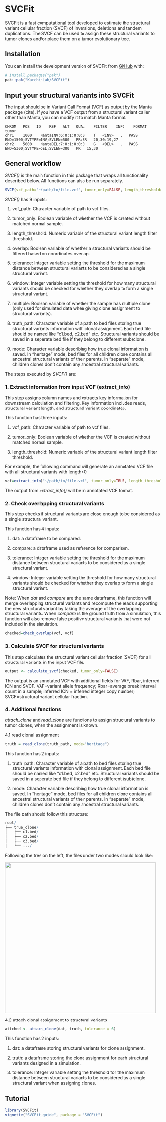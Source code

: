 
<!-- README.md is generated from README.Rmd. Please edit that file -->

# SVCFit

<!-- badges: start -->
<!-- badges: end -->

SVCFit is a fast computational tool developed to estimate the structural
variant cellular fraction (SVCF) of inversions, deletions and tandem
duplications. The SVCF can be used to assign these structural variants
to tumor clones and/or place them on a tumor evolutionary tree.

## Installation

You can install the development version of SVCFit from
[GitHub](https://github.com/) with:

``` r
# install.packages("pak")
pak::pak("KarchinLab/SVCFit")
```

## Input your structural variants into SVCFit

The input should be in Variant Call Format (VCF) as output by the Manta
package (cite). If you have a VCF output from a structural variant
caller other than Manta, you can modify it to match Manta format.

<!-- ```{r,echo = FALSE}  example_vcf=data.frame(CHROM=c("chr1","chr2"), POS=c(1000, 5000), ID=c("MantaINV:6:0:1:0:0:0","MantaDEL:7:0:1:0:0:0"), REF=c("T","G"), ALT=c("<INV>","<DEL>"), QUAL=c(".","."), FILTER=c("PASS","PASS"),INFO=c("END=1500;SVTYPE=INV;SVLEN=500","END=5300;SVTYPE=DEL;SVLEN=300"), FORMAT=c("PR:SR","PR"),tumor=c("20,30:19,27", "15,30")) # example_vcf #` -->
<!-- ``` -->

    CHROM   POS   ID    REF   ALT   QUAL    FILTER    INFO    FORMAT    tumor
    chr1    1000    MantaINV:6:0:1:0:0:0    T   <INV>   .   PASS    END=1500;SVTYPE=INV;SVLEN=500   PR:SR   20,30:19,27
    chr2    5000    MantaDEL:7:0:1:0:0:0    G   <DEL>   .   PASS    END=5300;SVTYPE=DEL;SVLEN=300   PR   15,30

## General workflow

*SVCF()* is the main function in this package that wraps all
functionality described below. All functions can also be run separately.

``` r
SVCF(vcf_path="~/path/to/file.vcf", tumor_only=FALSE, length_threshold=0, overlap=TRUE, tolerance=6, window=100, multiple=FALSE, truth_path=NULL, mode="heritage")
```

*SVCF()* has 9 inputs:

1.  vcf_path: Character variable of path to vcf files.

2.  tumor_only: Boolean variable of whether the VCF is created without
    matched normal sample.

3.  length_threshold: Numeric variable of the structural variant length
    filter threshold.

4.  overlap: Boolean variable of whether a structural variants should be
    filtered based on coordinates overlap.

5.  tolerance: Integer variable setting the threshold for the maximum
    distance between structural variants to be considered as a single
    structural variant.

6.  window: Integer variable setting the threshold for how many
    structural variants should be checked for whether they overlap to
    form a single structural variant.

7.  multiple: Boolean variable of whether the sample has multiple clone
    (only used for simulated data when giving clone assignment to
    structural variants).

8.  truth_path: Character variable of a path to bed files storing true
    structural variants information with clonal assignment. Each bed
    file should be named like “c1.bed, c2.bed” etc. Structural variants
    should be saved in a seperate bed file if they belong to different
    (sub)clone.

9.  mode: Character variable describing how true clonal information is
    saved. In “heritage” mode, bed files for all children clone contains
    all ancestral structural variants of their parents. In “separate”
    mode, children clones don’t contain any ancestral structural
    variants.

The steps executed by *SVCF()* are:

### 1. Extract information from input VCF (extract_info)

This step assigns column names and extracts key information for
downstream calculation and filtering. Key information includes reads,
structural variant length, and structural variant coordinates.

This function has three inputs:

1.  vcf_path: Character variable of path to vcf files.

2.  tumor_only: Boolean variable of whether the VCF is created without
    matched normal sample.

3.  length_threshold: Numeric variable of the structural variant length
    filter threshold.

For example, the following command will generate an annotated VCF file
with all structural variants with length\>0

``` r
vcf=extract_info("~/path/to/file.vcf", tumor_only=TRUE, length_threshold=0)
```

The output from *extract_info()* will be in annotated VCF format.

### 2. Check overlapping structural variants

This step checks if structural variants are close enough to be
considered as a single structural variant.

This function has 4 inputs:

1.  dat: a dataframe to be compared.

2.  compare: a dataframe used as reference for comparison.

3.  tolerance: Integer variable setting the threshold for the maximum
    distance between structural variants to be considered as a single
    structural variant.

4.  window: Integer variable setting the threshold for how many
    structural variants should be checked for whether they overlap to
    form a single structural variant.

Note: When *dat* and *compare* are the same dataframe, this function
will merge overlapping structural variants and recompute the reads
supporting the new structural variant by taking the average of the
overlapping structural variants. When *compare* is the ground truth from
a simulation, this function will also remove false positive structural
variants that were not included in the simulation.

``` r
checked=check_overlap(vcf, vcf)
```

### 3. Calculate SVCF for structural variants

This step calculates the structural variant cellular fraction (SVCF) for
all structural variants in the input VCF file.

``` r
output <- calculate_svcf(checked, tumor_only=FALSE)
```

The output is an annotated VCF with additional fields for VAF, Rbar,
inferred ICN and SVCF. VAF=variant allele frequency; Rbar=average break
interval count in a sample; inferred ICN = inferred integer copy number;
SVCF=structural variant cellular fraction.

### 4. Additional functions

*attach_clone* and *read_clone* are functions to assign structural
variants to tumor clones, when the assignment is known.

4.1 read clonal assignment

``` r
truth = read_clone(truth_path, mode="heritage")
```

This function has 2 inputs:

1.  truth_path: Character variable of a path to bed files storing true
    structural variants information with clonal assignment. Each bed
    file should be named like “c1.bed, c2.bed” etc. Structural variants
    should be saved in a seperate bed file if they belong to different
    (sub)clone.

2.  mode: Character variable describing how true clonal information is
    saved. In “heritage” mode, bed files for all children clone contains
    all ancestral structural variants of their parents. In “separate”
    mode, children clones don’t contain any ancestral structural
    variants.

The file path should follow this structure:

``` r
root/
├── true_clone/
│   ├── c1.bed/
│   ├── c2.bed/
│   ├── c3.bed/
│   └── .../
```

Following the tree on the left, the files under two modes should look
like:

<img src="images/Screenshot%202025-01-28%20at%2014.58.04.png"
width="487" />

4.2 attach clonal assignment to structural variants

``` r
attched <- attach_clone(dat, truth, tolerance = 6)
```

This function has 2 inputs:

1.  dat: a dataframe storing structural variants for clone assignment.

2.  truth: a dataframe storing the clone assignment for each structural
    variants designed in a simulation.

3.  tolerance: Integer variable setting the threshold for the maximum
    distance between structural variants to be considered as a single
    structural variant when assigning clones.

## Tutorial

``` r
library(SVCFit)
vignette("SVCFit_guide", package = "SVCFit")
```
